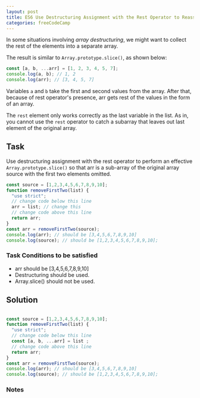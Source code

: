```yaml
---
layout: post
title: ES6 Use Destructuring Assignment with the Rest Operator to Reassign Array Elements
categories: freeCodeCamp
---
```


In some situations involving *array destructuring*, we might want to collect the rest of the elements into a separate array.

The result is similar to <code>Array.prototype.slice()</code>, as shown below:

```js
const [a, b, ...arr] = [1, 2, 3, 4, 5, 7];
console.log(a, b); // 1, 2
console.log(arr); // [3, 4, 5, 7]
```
Variables <code>a</code> and <code>b</code> take the first and second values from the array. After that, because of rest operator's presence, arr gets rest of the values in the form of an array.

The <code>rest</code> element only works correctly as the last variable in the list. As in, you cannot use the <code>rest</code> operator to catch a subarray that leaves out last element of the original array.

## Task
Use destructuring assignment with the rest operator to perform an effective <code>Array.prototype.slice()</code> so that arr is a sub-array of the original array source with the first two elements omitted.

```js
const source = [1,2,3,4,5,6,7,8,9,10];
function removeFirstTwo(list) {
  "use strict";
  // change code below this line
  arr = list; // change this
  // change code above this line
  return arr;
}
const arr = removeFirstTwo(source);
console.log(arr); // should be [3,4,5,6,7,8,9,10]
console.log(source); // should be [1,2,3,4,5,6,7,8,9,10];
```

### Task Conditions to be satisfied
- arr should be [3,4,5,6,7,8,9,10]
- Destructuring should be used.
- Array.slice() should not be used.

## Solution
```javascript

const source = [1,2,3,4,5,6,7,8,9,10];
function removeFirstTwo(list) {
  "use strict";
  // change code below this line
  const [a, b, ...arr] = list ;
  // change code above this line
  return arr;
}
const arr = removeFirstTwo(source);
console.log(arr); // should be [3,4,5,6,7,8,9,10]
console.log(source); // should be [1,2,3,4,5,6,7,8,9,10];

```

### Notes
  